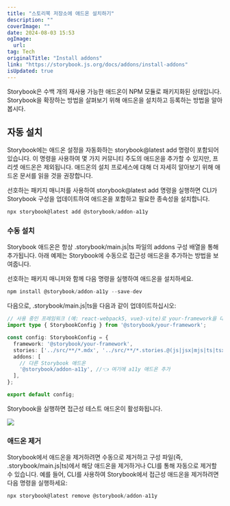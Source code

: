 ```yaml
---
title: "스토리북 저장소에 애드온 설치하기"
description: ""
coverImage: ""
date: 2024-08-03 15:53
ogImage: 
  url: 
tag: Tech
originalTitle: "Install addons"
link: "https://storybook.js.org/docs/addons/install-addons"
isUpdated: true
---
```







Storybook은 수백 개의 재사용 가능한 애드온이 NPM 모듈로 패키지화된 상태입니다. Storybook을 확장하는 방법을 살펴보기 위해 애드온을 설치하고 등록하는 방법을 알아봅시다.

## 자동 설치

Storybook에는 애드온 설정을 자동화하는 storybook@latest add 명령이 포함되어 있습니다. 이 명령을 사용하여 몇 가지 커뮤니티 주도의 애드온을 추가할 수 있지만, 프리셋 애드온은 제외됩니다. 애드온의 설치 프로세스에 대해 더 자세히 알아보기 위해 애드온 문서를 읽을 것을 권장합니다.

선호하는 패키지 매니저를 사용하여 storybook@latest add 명령을 실행하면 CLI가 Storybook 구성을 업데이트하여 애드온을 포함하고 필요한 종속성을 설치합니다.



```js
npx storybook@latest add @storybook/addon-a11y
```

### 수동 설치

Storybook 애드온은 항상 .storybook/main.js|ts 파일의 addons 구성 배열을 통해 추가됩니다. 아래 예제는 Storybook에 수동으로 접근성 애드온을 추가하는 방법을 보여줍니다.

선호하는 패키지 매니저와 함께 다음 명령을 실행하여 애드온을 설치하세요.



```js
npm install @storybook/addon-a11y --save-dev
```

다음으로, .storybook/main.js|ts을 다음과 같이 업데이트하십시오:

```typescript
// 사용 중인 프레임워크 (예: react-webpack5, vue3-vite)로 your-framework을 대체하십시오
import type { StorybookConfig } from '@storybook/your-framework';

const config: StorybookConfig = {
  framework: '@storybook/your-framework',
  stories: ['../src/**/*.mdx', '../src/**/*.stories.@(js|jsx|mjs|ts|tsx)'],
  addons: [
    // 다른 Storybook 애드온
    '@storybook/addon-a11y', //👈 여기에 a11y 애드온 추가
  ],
};

export default config;
```

Storybook을 실행하면 접근성 테스트 애드온이 활성화됩니다.



<img src="/assets/img/Installaddons_0.png" />

### 애드온 제거

Storybook에서 애드온을 제거하려면 수동으로 제거하고 구성 파일(즉, .storybook/main.js|ts)에서 해당 애드온을 제거하거나 CLI를 통해 자동으로 제거할 수 있습니다. 예를 들어, CLI를 사용하여 Storybook에서 접근성 애드온을 제거하려면 다음 명령을 실행하세요:

```js
npx storybook@latest remove @storybook/addon-a11y
```